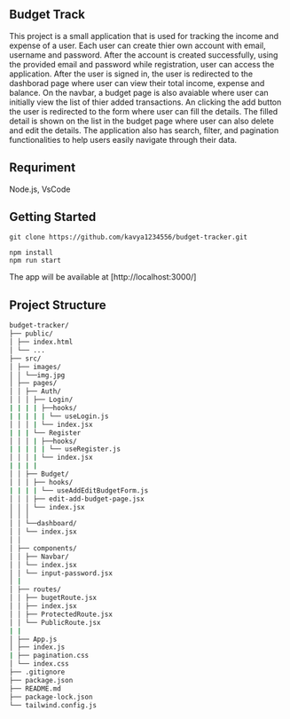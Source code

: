 ## Budget Track

This project is a small application that is used for tracking the income and expense of a user. Each user can create thier own account with email, username and password. After the account is created successfully, using the provided email and password while registration, user can access the application. After the user is signed in, the user is redirected to the dashborad page where user can view their total income, expense and balance. On the navbar, a budget page is also avaiable where user can initially view the list of thier added transactions. An clicking the add button the user is redirected to the form where user can fill the details. The filled detail is shown on the list in the budget page where user can also delete and edit the details. The application also has search, filter, and pagination functionalities to help users easily navigate through their data.

## Requriment

Node.js, VsCode

## Getting Started

```
git clone https://github.com/kavya1234556/budget-tracker.git

npm install
npm run start

```

The app will be available at [http://localhost:3000/]

## Project Structure

```bash
budget-tracker/
├── public/
│ ├── index.html
│ └── ...
├── src/
│ ├── images/
│ │ └──img.jpg
│ ├── pages/
│ │ ├── Auth/
│ │ │ ├── Login/
| | | | ├──hooks/
| | | | | └── useLogin.js
│ │ │ | └── index.jsx
| | | └── Register
│ │ │ | ├──hooks/
| | | | | └── useRegister.js
│ │ │ | └── index.jsx
| | | |
│ │ ├── Budget/
│ │ │ ├── hooks/
| | | | └── useAddEditBudgetForm.js
│ │ │ ├── edit-add-budget-page.jsx
│ │ │ └── index.jsx
│ │ │
│ │ └──dashboard/
│ │ └── index.jsx
│ │
│ ├── components/
│ │ ├── Navbar/
│ │ └── index.jsx
│ │ └── input-password.jsx
│ |
│ ├── routes/
│ │ ├── bugetRoute.jsx
│ │ ├── index.jsx
│ │ ├── ProtectedRoute.jsx
│ │ └── PublicRoute.jsx
| |
│ ├── App.js
│ ├── index.js
| ├── pagination.css
│ └── index.css
├── .gitignore
├── package.json
├── README.md
├── package-lock.json
└── tailwind.config.js
```

